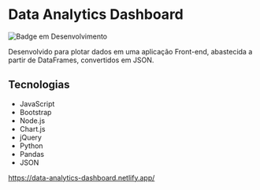 # Data Analytics Dashboard

![Badge em Desenvolvimento](http://img.shields.io/static/v1?label=STATUS&message=EM%20DESENVOLVIMENTO&color=GREEN&style=for-the-badge)

Desenvolvido para plotar dados em uma aplicação Front-end, abastecida a partir de DataFrames, convertidos em JSON.

## Tecnologias

- JavaScript
- Bootstrap
- Node.js
- Chart.js
- jQuery
- Python
- Pandas
- JSON

https://data-analytics-dashboard.netlify.app/
